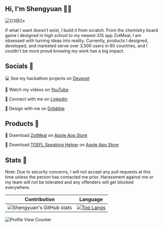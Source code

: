## Hi, I'm Shengyuan 👋🏻

![G3@2x](https://user-images.githubusercontent.com/70995597/160811653-9e74016b-6c80-4670-992e-5464daf93b29.png)

If what I want doesn’t exist, I build it from scratch. From the chemistry board game I designed in high school to my newest iOS app ZotMeal, I am obsessed with turning ideas into reality. Currently, products I designed, developed, and marketed serve over 3,500 users in 60 countries, and I couldn't be more proud knowing my work has a big impact.

## Socials 🔗
💻 See my hackathon projects on [Devpost](https://devpost.com/shengyuan-lu)

🎥 Watch my videos on [YouTube](https://www.youtube.com/ShengyuanLu)

💼 Connect with me on [Linkedin](http://www.linkedin.com/in/shengyuan-lu)

🎨 Design with me on [Dribbble](https://dribbble.com/shengyuan-lu)

## Products 🔗
📱 Download [ZotMeal](https://shengyuan-lu.com/zotmeal-app-website/) on [Apple App Store](https://apps.apple.com/us/app/zotmeal/id1551606266)

📱 Download [TOEFL Speaking Helper](https://shengyuan-lu.com/toefl-helper-app-website/) on [Apple App Store](https://apps.apple.com/us/app/toefl-speaking-helper/id1547083580)

## Stats 💯

Note: Due to security concerns, I will not accept any pull requests at this time unless the person has contacted me prior. 
Harassment against me or my team will not be tolerated and any offenders will get blocked everywhere.

Contribution | Language
--- | --- 
![Shengyuan's GitHub stats](https://github-readme-stats.vercel.app/api?username=shengyuan-lu) | [![Top Langs](https://github-readme-stats.vercel.app/api/top-langs/?username=shengyuan-lu&layout=compact)](https://github.com/anuraghazra/github-readme-stats)



![Profile View Counter](https://komarev.com/ghpvc/?username=shengyuan-lu&style=flat)
